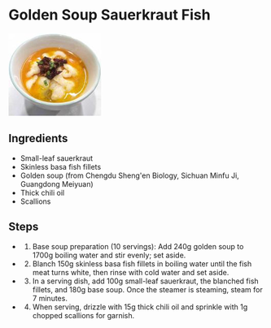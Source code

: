 # Golden Soup Sauerkraut Fish

![Golden Soup Sauerkraut Fish](../../images/%E9%87%91%E6%B1%A4%E9%85%B8%E8%8F%9C%E9%B1%BC.png)


## Ingredients
- Small-leaf sauerkraut
- Skinless basa fish fillets
- Golden soup (from Chengdu Sheng'en Biology, Sichuan Minfu Ji, Guangdong Meiyuan)
- Thick chili oil
- Scallions

## Steps
- 1. Base soup preparation (10 servings): Add 240g golden soup to 1700g boiling water and stir evenly; set aside.
- 2. Blanch 150g skinless basa fish fillets in boiling water until the fish meat turns white, then rinse with cold water and set aside.
- 3. In a serving dish, add 100g small-leaf sauerkraut, the blanched fish fillets, and 180g base soup. Once the steamer is steaming, steam for 7 minutes.
- 4. When serving, drizzle with 15g thick chili oil and sprinkle with 1g chopped scallions for garnish.